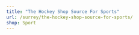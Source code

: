 ```yaml
---
title: "The Hockey Shop Source For Sports"
url: /surrey/the-hockey-shop-source-for-sports/
shop: Sport
---
```

